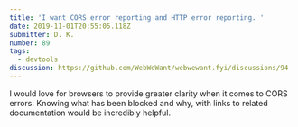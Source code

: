 ```yaml
---
title: 'I want CORS error reporting and HTTP error reporting. '
date: 2019-11-01T20:55:05.118Z
submitter: D. K.
number: 89
tags:
  - devtools
discussion: https://github.com/WebWeWant/webwewant.fyi/discussions/94
---
```

I would love for browsers to provide greater clarity when it comes to CORS errors. Knowing what has been blocked and why, with links to related documentation would be incredibly helpful.
